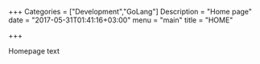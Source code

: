 +++
Categories = ["Development","GoLang"]
Description = "Home page"
date = "2017-05-31T01:41:16+03:00"
menu = "main"
title = "HOME"

+++

Homepage text


